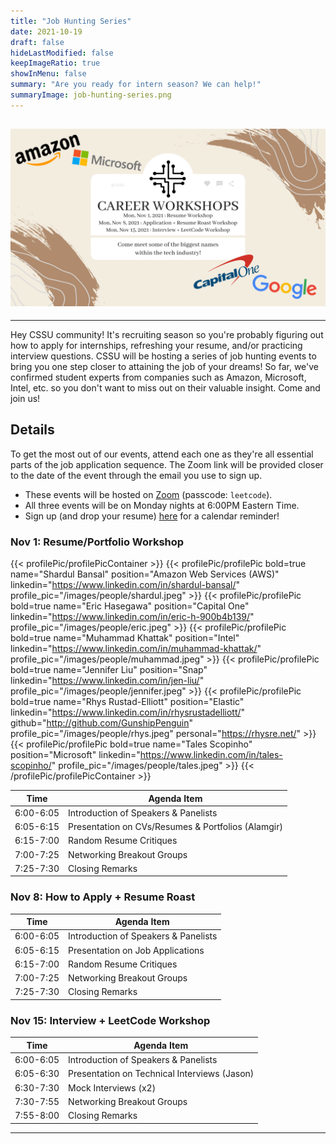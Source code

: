 ```yaml
---
title: "Job Hunting Series"
date: 2021-10-19
draft: false
hideLastModified: false
keepImageRatio: true
showInMenu: false
summary: "Are you ready for intern season? We can help!"
summaryImage: job-hunting-series.png
---
```


## ![](job-hunting-series.png)

---

Hey CSSU community! It's recruiting season so you're probably figuring out how to apply for internships, refreshing your resume, and/or practicing interview questions. CSSU will be hosting a series of job hunting events to bring you one step closer to attaining the job of your dreams! So far, we've confirmed student experts from companies such as Amazon, Microsoft, Intel, etc. so you don't want to miss out on their valuable insight. Come and join us!

## Details

To get the most out of our events, attend each one as they're all essential parts of the job application sequence. The Zoom link will be provided closer to the date of the event through the email you use to sign up.

- These events will be hosted on [Zoom](https://utoronto.zoom.us/j/88603073949) (passcode: `leetcode`).
- All three events will be on Monday nights at 6:00PM Eastern Time.
- Sign up (and drop your resume) [here](https://docs.google.com/forms/d/e/1FAIpQLSdus1Ge4PaB59nLSRGsFqCDksRE2JKQLE0OyfyQDenBj9_qQg/viewform) for a calendar reminder!

### Nov 1: Resume/Portfolio Workshop

{{< profilePic/profilePicContainer >}}
{{< profilePic/profilePic  bold=true name="Shardul Bansal"  position="Amazon Web Services (AWS)"  linkedin="https://www.linkedin.com/in/shardul-bansal/" profile_pic="/images/people/shardul.jpeg" >}}
{{< profilePic/profilePic  bold=true name="Eric Hasegawa"  position="Capital One"  linkedin="https://www.linkedin.com/in/eric-h-900b4b139/" profile_pic="/images/people/eric.jpeg" >}}
{{< profilePic/profilePic  bold=true name="Muhammad Khattak"  position="Intel"  linkedin="https://www.linkedin.com/in/muhammad-khattak/" profile_pic="/images/people/muhammad.jpeg" >}}
{{< profilePic/profilePic  bold=true name="Jennifer Liu"  position="Snap"  linkedin="https://www.linkedin.com/in/jen-liu/" profile_pic="/images/people/jennifer.jpeg" >}}
{{< profilePic/profilePic  bold=true name="Rhys Rustad-Elliott"  position="Elastic"  linkedin="https://www.linkedin.com/in/rhysrustadelliott/" github="http://github.com/GunshipPenguin" profile_pic="/images/people/rhys.jpeg" personal="https://rhysre.net/" >}}
{{< profilePic/profilePic  bold=true name="Tales Scopinho"  position="Microsoft"  linkedin="https://www.linkedin.com/in/tales-scopinho/" profile_pic="/images/people/tales.jpeg" >}}
{{< /profilePic/profilePicContainer >}}

| Time      | Agenda Item                                        |
| --------- | -------------------------------------------------- |
| 6:00-6:05 | Introduction of Speakers & Panelists               |
| 6:05-6:15 | Presentation on CVs/Resumes & Portfolios (Alamgir) |
| 6:15-7:00 | Random Resume Critiques                            |
| 7:00-7:25 | Networking Breakout Groups                         |
| 7:25-7:30 | Closing Remarks                                    |

### Nov 8: How to Apply + Resume Roast

| Time      | Agenda Item                          |
| --------- | ------------------------------------ |
| 6:00-6:05 | Introduction of Speakers & Panelists |
| 6:05-6:15 | Presentation on Job Applications     |
| 6:15-7:00 | Random Resume Critiques              |
| 7:00-7:25 | Networking Breakout Groups           |
| 7:25-7:30 | Closing Remarks                      |

### Nov 15: Interview + LeetCode Workshop

| Time      | Agenda Item                                  |
| --------- | -------------------------------------------- |
| 6:00-6:05 | Introduction of Speakers & Panelists         |
| 6:05-6:30 | Presentation on Technical Interviews (Jason) |
| 6:30-7:30 | Mock Interviews (x2)                         |
| 7:30-7:55 | Networking Breakout Groups                   |
| 7:55-8:00 | Closing Remarks                              |

---
